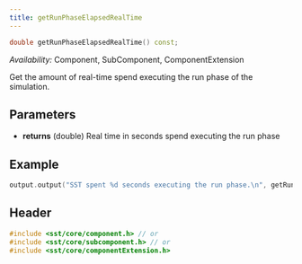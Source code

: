 ```yaml
---
title: getRunPhaseElapsedRealTime
---
```


```cpp
double getRunPhaseElapsedRealTime() const;
```
*Availability:* Component, SubComponent, ComponentExtension

Get the amount of real-time spend executing the run phase of the simulation.

## Parameters
* **returns** (double) Real time in seconds spend executing the run phase


## Example

<!--- SOURCE_CODE: None --->
```cpp
output.output("SST spent %d seconds executing the run phase.\n", getRunPhaseElapsedRealTime());
```

## Header
```cpp
#include <sst/core/component.h> // or
#include <sst/core/subcomponent.h> // or
#include <sst/core/componentExtension.h>
```
